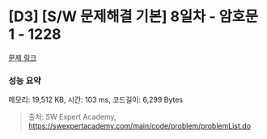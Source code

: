 # [D3] [S/W 문제해결 기본] 8일차 - 암호문1 - 1228 

[문제 링크](https://swexpertacademy.com/main/code/problem/problemDetail.do?contestProbId=AV14w-rKAHACFAYD) 

### 성능 요약

메모리: 19,512 KB, 시간: 103 ms, 코드길이: 6,299 Bytes



> 출처: SW Expert Academy, https://swexpertacademy.com/main/code/problem/problemList.do